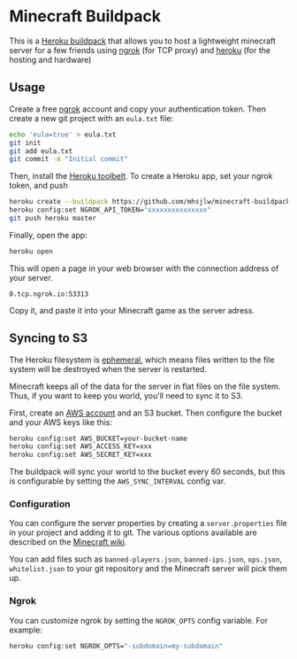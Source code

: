 # Minecraft Buildpack

This is a [Heroku buildpack](https://devcenter.heroku.com/articles/buildpacks) that allows you to host a lightweight minecraft server for a few friends using [ngrok](http://ngrok.com) (for TCP proxy) and [heroku](http://heroku.com) (for the hosting and hardware)

## Usage

Create a free [ngrok](https://ngrok.com/) account and copy your authentication token. Then create a new git project with an `eula.txt` file:

```bash
echo 'eula=true' > eula.txt
git init
git add eula.txt
git commit -m "Initial commit"
```

Then, install the [Heroku toolbelt](https://toolbelt.heroku.com/). To create a Heroku app, set your ngrok token, and push

```bash
heroku create --buildpack https://github.com/mhsjlw/minecraft-buildpack
heroku config:set NGROK_API_TOKEN="xxxxxxxxxxxxxxx"
git push heroku master
```

Finally, open the app:

```bash
heroku open
```

This will open a page in your web browser with the connection address of your server.

```
0.tcp.ngrok.io:53313
```

Copy it, and paste it into your Minecraft game as the server adress.

## Syncing to S3

The Heroku filesystem is [ephemeral](https://devcenter.heroku.com/articles/dynos#ephemeral-filesystem), which means files written to the file system will be destroyed when the server is restarted.

Minecraft keeps all of the data for the server in flat files on the file system.
Thus, if you want to keep you world, you'll need to sync it to S3.

First, create an [AWS account](https://aws.amazon.com/) and an S3 bucket. Then configure the bucket
and your AWS keys like this:

```bash
heroku config:set AWS_BUCKET=your-bucket-name
heroku config:set AWS_ACCESS_KEY=xxx
heroku config:set AWS_SECRET_KEY=xxx
```

The buildpack will sync your world to the bucket every 60 seconds, but this is configurable by setting the `AWS_SYNC_INTERVAL` config var.

### Configuration

You can configure the server properties by creating a `server.properties`
file in your project and adding it to git. The various options available are
described on the [Minecraft wiki](http://minecraft.gamepedia.com/server.properties).

You can add files such as `banned-players.json`, `banned-ips.json`, `ops.json`,
`whitelist.json` to your git repository and the Minecraft server will pick them up.

### Ngrok

You can customize ngrok by setting the `NGROK_OPTS` config variable. For example:

```bash
heroku config:set NGROK_OPTS="-subdomain=my-subdomain"
```
